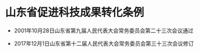 # 山东省促进科技成果转化条例

- 2001年10月28日山东省第九届人民代表大会常务委员会第二十三次会议通过

- 2017年12月1日山东省第十二届人民代表大会常务委员会第三十三次会议修订

<!-- INFO END -->

